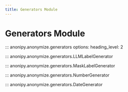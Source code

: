 ```yaml
---
title: Generators Module
---
```


# Generators Module

::: anonipy.anonymize.generators
    options:
        heading_level: 2

::: anonipy.anonymize.generators.LLMLabelGenerator

::: anonipy.anonymize.generators.MaskLabelGenerator

::: anonipy.anonymize.generators.NumberGenerator

::: anonipy.anonymize.generators.DateGenerator
